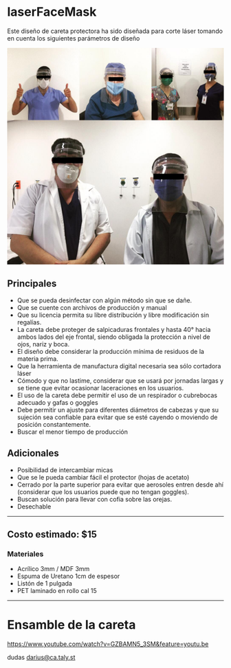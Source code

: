 # laserFaceMask

Este diseño de careta protectora ha sido diseñada para corte láser tomando en cuenta los siguientes parámetros de diseño

![Alt text](/img/facemask-campo4.jpg?raw=true "Foto en Campo 1")

## Principales

* Que se pueda desinfectar con algún método sin que se dañe.
* Que se cuente con archivos de producción y manual
* Que su licencia permita su libre distribución y libre modificación sin regalías.
* La careta debe proteger de salpicaduras frontales y hasta 40° hacia ambos lados del eje frontal, siendo obligada la protección a nivel de ojos, nariz y boca.
* El diseño debe considerar la producción mínima de residuos de la materia prima.
* Que la herramienta de manufactura digital necesaria sea sólo cortadora láser
* Cómodo y que no lastime, considerar que se usará por jornadas largas y se tiene que evitar ocasionar laceraciones en los usuarios.
* El uso de la careta debe permitir el uso de un respirador o cubrebocas adecuado y gafas o goggles
* Debe permitir un ajuste para diferentes diámetros de cabezas y que su sujeción sea confiable para evitar que se esté cayendo o moviendo de posición constantemente.
* Buscar el menor tiempo de producción


## Adicionales

* Posibilidad de intercambiar micas
* Que se le pueda cambiar fácil el protector (hojas de acetato)
* Cerrado por la parte superior para evitar que aerosoles entren desde ahí (considerar que los usuarios puede que no tengan goggles).
* Buscan solución para llevar con cofia sobre las orejas.
* Desechable

---

## Costo estimado: $15

### Materiales
* Acrílico 3mm / MDF 3mm
* Espuma de Uretano 1cm de espesor
* Listón de 1 pulgada
* PET laminado en rollo cal 15

---

# Ensamble de la careta

https://www.youtube.com/watch?v=GZBAMN5_3SM&feature=youtu.be

dudas darius@ca.taly.st